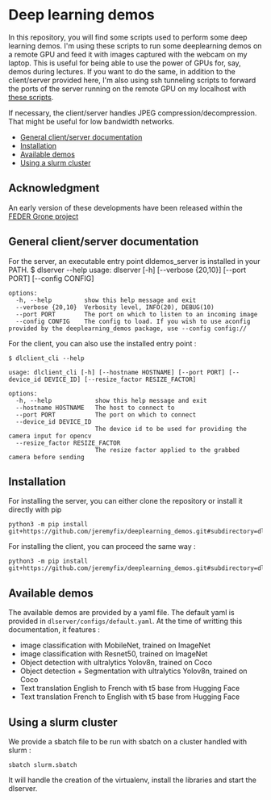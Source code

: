 # Deep learning demos

In this repository, you will find some scripts used to perform some deep learning demos. I'm using these scripts to run some deeplearning demos on a remote GPU and feed it with images captured with the webcam on my laptop. This is useful for being able to use the power of GPUs for, say, demos during lectures. If you want to do the same, in addition to the client/server provided here, I'm also using ssh tunneling scripts to forward the ports of the server running on the remote GPU on my localhost with [these scripts](https://github.com/jeremyfix/deeplearning-lectures/tree/master/ClusterScripts).

If necessary, the client/server handles JPEG compression/decompression. That might be useful for low bandwidth networks. 

- [General client/server documentation](#general-clientserver-documentation)
- [Installation](#installation)
- [Available demos](#available-demos)
- [Using a slurm cluster](#using-a-slurm-cluster)

## Acknowledgment

An early version of these developments have been released within the [FEDER Grone project](https://interreg-grone.eu/)

## General client/server documentation

For the server, an executable entry point dldemos_server is installed in your PATH.
	$ dlserver --help
	usage: dlserver [-h] [--verbose {20,10}] [--port PORT] [--config CONFIG]

	options:
	  -h, --help         show this help message and exit
	  --verbose {20,10}  Verbosity level, INFO(20), DEBUG(10)
	  --port PORT        The port on which to listen to an incoming image
	  --config CONFIG    The config to load. If you wish to use aconfig provided by the deeplearning_demos package, use --config config://

For the client, you can also use the installed entry point :
		
	$ dlclient_cli --help

	usage: dlclient_cli [-h] [--hostname HOSTNAME] [--port PORT] [--device_id DEVICE_ID] [--resize_factor RESIZE_FACTOR]

	options:
	  -h, --help            show this help message and exit
	  --hostname HOSTNAME   The host to connect to
	  --port PORT           The port on which to connect
	  --device_id DEVICE_ID
							The device id to be used for providing the camera input for opencv
	  --resize_factor RESIZE_FACTOR
							The resize factor applied to the grabbed camera before sending

## Installation

For installing the server, you can either clone the repository or install it directly with pip 

```
python3 -m pip install git+https://github.com/jeremyfix/deeplearning_demos.git#subdirectory=dlserver
```

For installing the client, you can proceed the same way :
```
python3 -m pip install git+https://github.com/jeremyfix/deeplearning_demos.git#subdirectory=dlclient
```


## Available demos

The available demos are provided by a yaml file. The default yaml is provided in `dlserver/configs/default.yaml`. At the time of writting this documentation, it features :

- image classification with MobileNet, trained on ImageNet
- image classification with Resnet50, trained on ImageNet
- Object detection with ultralytics Yolov8n, trained on Coco
- Object detection + Segmentation with ultralytics Yolov8n, trained on Coco
- Text translation English to French with t5 base from Hugging Face
- Text translation French to English with t5 base from Hugging Face


## Using a slurm cluster

We provide a sbatch file to be run with sbatch on a cluster handled with slurm :

	sbatch slurm.sbatch

It will handle the creation of the virtualenv, install the libraries and start the dlserver.
